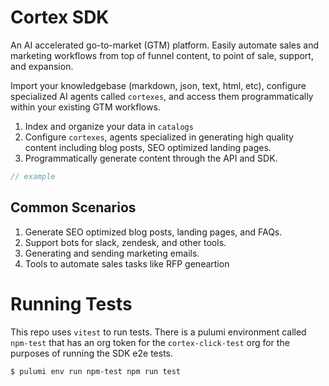# Cortex SDK

An AI accelerated go-to-market (GTM) platform. Easily automate sales and marketing workflows from top of funnel content, to point of sale, support, and expansion.

Import your knowledgebase (markdown, json, text, html, etc), configure specialized AI agents called `cortexes`, and access them programmatically within your existing GTM workflows.

1. Index and organize your data in `catalogs`
2. Configure `cortexes`, agents specialized in generating high quality content including blog posts, SEO optimized landing pages.
3. Programmatically generate content through the API and SDK.

```ts
// example
```

## Common Scenarios

1. Generate SEO optimized blog posts, landing pages, and FAQs.
2. Support bots for slack, zendesk, and other tools.
3. Generating and sending marketing emails.
4. Tools to automate sales tasks like RFP geneartion

# Running Tests

This repo uses `vitest` to run tests. There is a pulumi environment called `npm-test` that has an org token for the `cortex-click-test` org for the purposes of running the SDK e2e tests.

```console
$ pulumi env run npm-test npm run test
```
